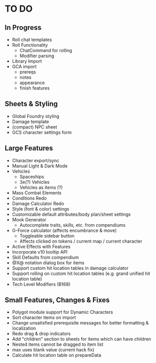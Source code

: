 # TO DO
## In Progress
- Roll chat templates
- Roll Functionality
	- ChatCommand for rolling
	- Modifier parsing
- Library Import
- GCA import
	- prereqs
	- notes
	- appearance
	- finish features
## Sheets & Styling
- Global Foundry styling
- Damage template
- (compact) NPC sheet
- GCS character settings form
## Large Features
- Character export/sync
- Manual Light & Dark Mode
- Vehicles
	- Spaceships
	- 3e(?) Vehicles
	- Vehicles as items (?)
- Mass Combat Elements
- Conditions Redo
- Damage Calculator Redo
- Style (font & color) settings
- Customizable default attributes/body plan/sheet settings
- Mook Generator
	- Autocomplete traits, skills, etc. from compendiums
- G-Force calculator (affects encumbrance & move)
	- Toggleable sidebar button
	- Affects clicked on tokens / current map / current character
- Active Effects with Features
- Incorporate v10 tooltip API
- Skill Defaults from compendium
- @X@ notation dialog box for items
- Support custom hit location tables in damage calculator
- Support rolling on custom hit location tables (e.g. grand unified hit location table)
- Tech Level Modifiers (B168)
## Small Features, Changes & Fixes
- Polygot module support for Dynamic Characters
- Sort character items on import
- Change unsatisfied prerequisite messages for better formatting & localization
- Redo drag & drop indicators
- Add "children" section to sheets for items which can have children
- Nested items cannot be dragged to item list
- max uses blank value (current hack fix)
- Calculate hit location table on prepareData

